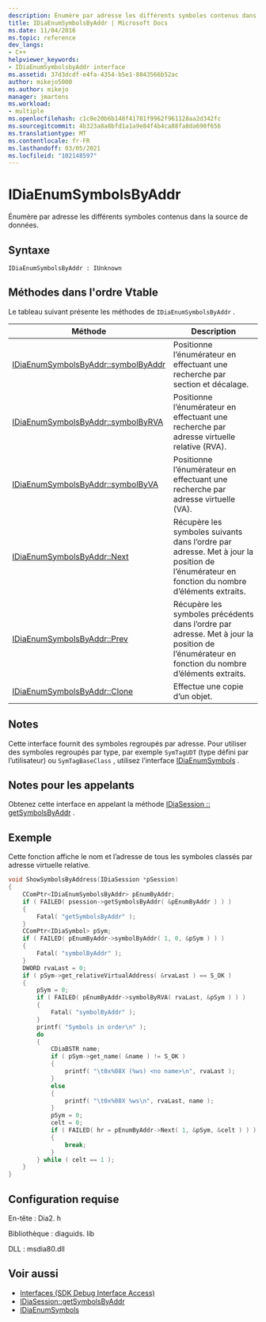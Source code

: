 ```yaml
---
description: Énumère par adresse les différents symboles contenus dans la source de données.
title: IDiaEnumSymbolsByAddr | Microsoft Docs
ms.date: 11/04/2016
ms.topic: reference
dev_langs:
- C++
helpviewer_keywords:
- IDiaEnumSymbolsbyAddr interface
ms.assetid: 37d3dcdf-e4fa-4354-b5e1-8843566b52ac
author: mikejo5000
ms.author: mikejo
manager: jmartens
ms.workload:
- multiple
ms.openlocfilehash: c1c0e20b6b148f41781f9962f961128aa2d342fc
ms.sourcegitcommit: 4b323a8a8bfd1a1a9e84f4b4ca88fa8da690f656
ms.translationtype: MT
ms.contentlocale: fr-FR
ms.lasthandoff: 03/05/2021
ms.locfileid: "102148597"
---
```

# <a name="idiaenumsymbolsbyaddr"></a>IDiaEnumSymbolsByAddr
Énumère par adresse les différents symboles contenus dans la source de données.

## <a name="syntax"></a>Syntaxe

```
IDiaEnumSymbolsByAddr : IUnknown
```

## <a name="methods-in-vtable-order"></a>Méthodes dans l'ordre Vtable
Le tableau suivant présente les méthodes de `IDiaEnumSymbolsByAddr` .

|Méthode|Description|
|------------|-----------------|
|[IDiaEnumSymbolsByAddr::symbolByAddr](../../debugger/debug-interface-access/idiaenumsymbolsbyaddr-symbolbyaddr.md)|Positionne l’énumérateur en effectuant une recherche par section et décalage.|
|[IDiaEnumSymbolsByAddr::symbolByRVA](../../debugger/debug-interface-access/idiaenumsymbolsbyaddr-symbolbyrva.md)|Positionne l’énumérateur en effectuant une recherche par adresse virtuelle relative (RVA).|
|[IDiaEnumSymbolsByAddr::symbolByVA](../../debugger/debug-interface-access/idiaenumsymbolsbyaddr-symbolbyva.md)|Positionne l’énumérateur en effectuant une recherche par adresse virtuelle (VA).|
|[IDiaEnumSymbolsByAddr::Next](../../debugger/debug-interface-access/idiaenumsymbolsbyaddr-next.md)|Récupère les symboles suivants dans l’ordre par adresse. Met à jour la position de l’énumérateur en fonction du nombre d’éléments extraits.|
|[IDiaEnumSymbolsByAddr::Prev](../../debugger/debug-interface-access/idiaenumsymbolsbyaddr-prev.md)|Récupère les symboles précédents dans l’ordre par adresse. Met à jour la position de l’énumérateur en fonction du nombre d’éléments extraits.|
|[IDiaEnumSymbolsByAddr::Clone](../../debugger/debug-interface-access/idiaenumsymbolsbyaddr-clone.md)|Effectue une copie d’un objet.|

## <a name="remarks"></a>Notes
Cette interface fournit des symboles regroupés par adresse. Pour utiliser des symboles regroupés par type, par exemple `SymTagUDT` (type défini par l’utilisateur) ou `SymTagBaseClass` , utilisez l’interface [IDiaEnumSymbols](../../debugger/debug-interface-access/idiaenumsymbols.md) .

## <a name="notes-for-callers"></a>Notes pour les appelants
Obtenez cette interface en appelant la méthode [IDiaSession :: getSymbolsByAddr](../../debugger/debug-interface-access/idiasession-getsymbolsbyaddr.md) .

## <a name="example"></a>Exemple
Cette fonction affiche le nom et l’adresse de tous les symboles classés par adresse virtuelle relative.

```C++
void ShowSymbolsByAddress(IDiaSession *pSession)
{
    CComPtr<IDiaEnumSymbolsByAddr> pEnumByAddr;
    if ( FAILED( psession->getSymbolsByAddr( &pEnumByAddr ) ) )
    {
        Fatal( "getSymbolsByAddr" );
    }
    CComPtr<IDiaSymbol> pSym;
    if ( FAILED( pEnumByAddr->symbolByAddr( 1, 0, &pSym ) ) )
    {
        Fatal( "symbolByAddr" );
    }
    DWORD rvaLast = 0;
    if ( pSym->get_relativeVirtualAddress( &rvaLast ) == S_OK )
    {
        pSym = 0;
        if ( FAILED( pEnumByAddr->symbolByRVA( rvaLast, &pSym ) ) )
        {
            Fatal( "symbolByAddr" );
        }
        printf( "Symbols in order\n" );
        do
        {
            CDiaBSTR name;
            if ( pSym->get_name( &name ) != S_OK )
            {
                printf( "\t0x%08X (%ws) <no name>\n", rvaLast );
            }
            else
            {
                printf( "\t0x%08X %ws\n", rvaLast, name );
            }
            pSym = 0;
            celt = 0;
            if ( FAILED( hr = pEnumByAddr->Next( 1, &pSym, &celt ) ) )
            {
                break;
            }
        } while ( celt == 1 );
    }
}
```

## <a name="requirements"></a>Configuration requise
En-tête : Dia2. h

Bibliothèque : diaguids. lib

DLL : msdia80.dll

## <a name="see-also"></a>Voir aussi
- [Interfaces (SDK Debug Interface Access)](../../debugger/debug-interface-access/interfaces-debug-interface-access-sdk.md)
- [IDiaSession::getSymbolsByAddr](../../debugger/debug-interface-access/idiasession-getsymbolsbyaddr.md)
- [IDiaEnumSymbols](../../debugger/debug-interface-access/idiaenumsymbols.md)
